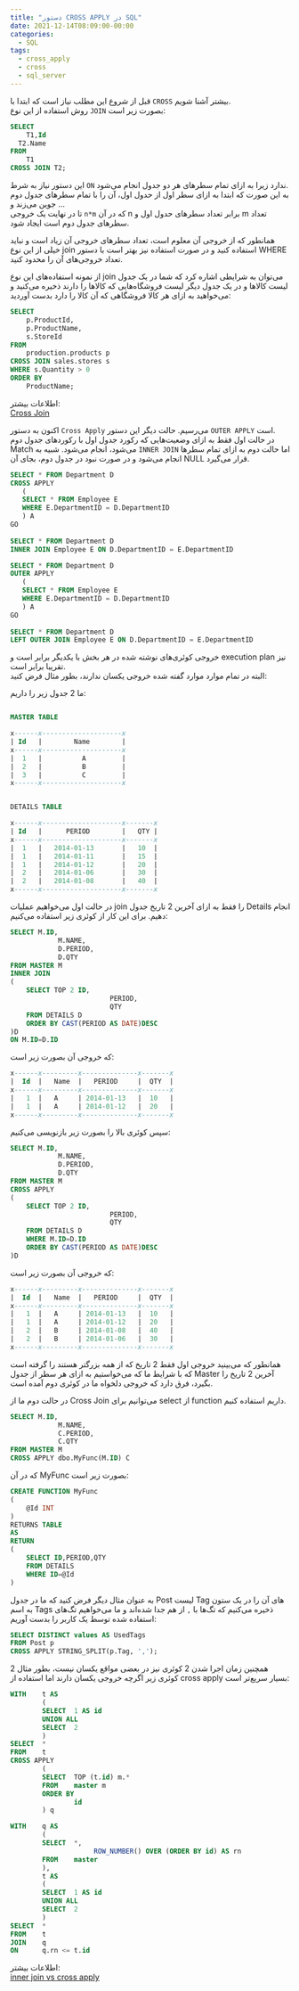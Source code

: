 ```yaml
---
title: "دستور CROSS APPLY در SQL"
date: 2021-12-14T08:09:00-00:00
categories:
  - SQL
tags:
  - cross_apply
  - cross
  - sql_server
---
```


قبل از شروع این مطلب نیاز است که ابتدا با `CROSS` بیشتر آشنا شویم.  
روش استفاده از این نوع `JOIN` بصورت زیر است:  

```sql
SELECT
	T1,Id
  T2.Name
FROM
	T1
CROSS JOIN T2;
```

این دستور نیاز به شرط `ON` ندارد زیرا به ازای تمام سطرهای هر دو جدول انجام می‌شود.  
به این صورت که ابتدا به ازای سطر اول از حدول اول، آن را با تمام سطرهای جدول دوم جوین می‌زند و ...  
تا در نهایت یک خروجی `n*m` که در آن n برابر تعداد سطرهای حدول اول و m تعداد سطرهای جدول دوم است ایجاد شود.  

همانطور که از خروجی آن معلوم است، تعداد سطرهای خروجی آن زیاد است و نباید خیلی از این نوع join استفاده کنید و در صورت استفاده نیز بهتر است با دستور WHERE تعداد خروجی‌های آن را محدود کنید.  

از نمونه استفاده‌های این نوع join می‌توان به شرایطی اشاره کرد که شما در یک جدول لیست کالاها و در یک جدول دیگر لیست فروشگاه‌هایی که کالاها را دارند ذخیره می‌کنید و می‌خواهید به ازای هر کالا فروشگاهی که آن کالا را دارد بدست آوردید:  

```sql
SELECT
    p.ProductId,
    p.ProductName,
    s.StoreId
FROM
    production.products p
CROSS JOIN sales.stores s
WHERE s.Quantity > 0
ORDER BY
    ProductName;
```

اطلاعات بیشتر:  
[Cross Join](https://docs.microsoft.com/en-us/u-sql/statements-and-expressions/select/from/joins/cross-join)  

اکنون به دستور `Cross Apply` می‌رسیم. حالت دیگر این دستور `OUTER APPLY` است.  
در حالت اول فقط به ازای وضعیت‌هایی که رکورد جدول اول با رکوردهای جدول دوم Match می‌شود، انجام می‌شود. شبیه به `INNER JOIN` اما حالت دوم به ازای تمام سطرها انجام می‌شود و در صورت نبود در جدول دوم، بجای آن NULL قرار می‌گیرد.  

```sql
SELECT * FROM Department D 
CROSS APPLY 
   ( 
   SELECT * FROM Employee E
   WHERE E.DepartmentID = D.DepartmentID 
   ) A 
GO
 
SELECT * FROM Department D
INNER JOIN Employee E ON D.DepartmentID = E.DepartmentID 
```

```sql
SELECT * FROM Department D 
OUTER APPLY 
   ( 
   SELECT * FROM Employee E 
   WHERE E.DepartmentID = D.DepartmentID 
   ) A 
GO
 
SELECT * FROM Department D 
LEFT OUTER JOIN Employee E ON D.DepartmentID = E.DepartmentID 
```

خروجی کوئری‌های نوشته شده در هر بخش با یکدیگر برابر است و execution plan نیز تقریبا برابر است.  
البته در تمام موارد موارد گفته شده خروجی یکسان ندارند، بطور مثال فرض کنید:  

ما 2 جدول زیر را داریم:  

```sql

MASTER TABLE

x------x--------------------x
| Id   |        Name        |
x------x--------------------x
|  1   |          A         |
|  2   |          B         |
|  3   |          C         |
x------x--------------------x


DETAILS TABLE

x------x--------------------x-------x
| Id   |      PERIOD        |   QTY |
x------x--------------------x-------x
|  1   |   2014-01-13       |   10  |
|  1   |   2014-01-11       |   15  |
|  1   |   2014-01-12       |   20  |
|  2   |   2014-01-06       |   30  |
|  2   |   2014-01-08       |   40  |
x------x--------------------x-------x
```

در حالت اول می‌خواهیم عملیات join را فقط به ازای آخرین 2 تاریخ جدول Details انجام دهیم. برای این کار از کوئری زیر استفاده می‌کنیم:  

```sql
SELECT M.ID,
            M.NAME,
            D.PERIOD,
            D.QTY
FROM MASTER M
INNER JOIN
(
    SELECT TOP 2 ID,
                         PERIOD,
                         QTY 
    FROM DETAILS D      
    ORDER BY CAST(PERIOD AS DATE)DESC
)D
ON M.ID=D.ID
```
که خروجی آن بصورت زیر است:  

```sql
x------x---------x--------------x-------x
|  Id  |   Name  |   PERIOD     |  QTY  |
x------x---------x--------------x-------x
|   1  |   A     | 2014-01-13   |  10   |
|   1  |   A     | 2014-01-12   |  20   |
x------x---------x--------------x-------x
```
سپس کوئری بالا را بصورت زیر بازنویسی می‌کنیم:  

```sql
SELECT M.ID,
            M.NAME,
            D.PERIOD,
            D.QTY
FROM MASTER M
CROSS APPLY
(
    SELECT TOP 2 ID,
                         PERIOD,
                         QTY 
    FROM DETAILS D  
    WHERE M.ID=D.ID
    ORDER BY CAST(PERIOD AS DATE)DESC
)D
```

که خروجی آن بصورت زیر است:  

```sql
x------x---------x--------------x-------x
|  Id  |   Name  |   PERIOD     |  QTY  |
x------x---------x--------------x-------x
|   1  |   A     | 2014-01-13   |  10   |
|   1  |   A     | 2014-01-12   |  20   |
|   2  |   B     | 2014-01-08   |  40   |
|   2  |   B     | 2014-01-06   |  30   |
x------x---------x--------------x-------x
```

همانطور که می‌بینید خروجی اول فقط 2 تاریخ که از همه بزرگتر هستند را گرفته است که با شرایط ما که می‌خواستیم به ازای هر سطر از جدول Master آخرین 2 تاریخ را بگیرد، فرق دارد که خروجی دلخواه ما در کوئری دوم آمده است.  

در حالت دوم ما از Cross Join می‌توانیم برای select از function داریم استفاده کنیم.  

```sql
SELECT M.ID,
            M.NAME,
            C.PERIOD,
            C.QTY
FROM MASTER M
CROSS APPLY dbo.MyFunc(M.ID) C
```

که در آن MyFunc بصورت زیر است:  

```sql
CREATE FUNCTION MyFunc 
(   
    @Id INT 
)
RETURNS TABLE 
AS
RETURN 
(
    SELECT ID,PERIOD,QTY 
    FROM DETAILS
    WHERE ID=@Id
)
```

به عنوان مثال دیگر فرض کنید که ما در جدول Post لیست Tag های آن را در یک ستون به اسم Tags ذخیره می‌کنیم که تگ‌ها با `,` از هم جدا شده‌اند و ما می‌خواهیم تگ‌های استفاده شده توسط یک کاربر را بدست آوریم:  

```sql
SELECT DISTINCT values AS UsedTags
FROM Post p
CROSS APPLY STRING_SPLIT(p.Tag, ',');
```

همچنین زمان اجرا شدن 2 کوئری نیز در بعضی مواقع یکسان نیست، بطور مثال 2 کوئری زیر اگرچه خروجی یکسان دارند اما استفاده از cross apply بسیار سریع‌تر است:  

```sql
WITH    t AS 
        (
        SELECT  1 AS id
        UNION ALL
        SELECT  2
        )
SELECT  *
FROM    t
CROSS APPLY
        (
        SELECT  TOP (t.id) m.*
        FROM    master m
        ORDER BY
                id
        ) q
```

```sql
WITH    q AS
        (
        SELECT  *,
                     ROW_NUMBER() OVER (ORDER BY id) AS rn
        FROM    master
        ),
        t AS 
        (
        SELECT  1 AS id
        UNION ALL
        SELECT  2
        )
SELECT  *
FROM    t
JOIN    q
ON      q.rn <= t.id
```

اطلاعات بیشتر:  
[inner join vs cross apply](https://explainextended.com/2009/07/16/inner-join-vs-cross-apply/)